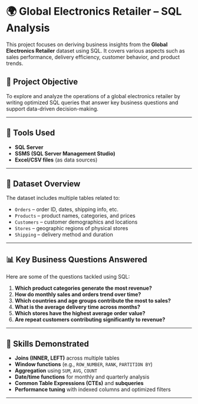 # 🌍 Global Electronics Retailer – SQL Analysis

This project focuses on deriving business insights from the **Global Electronics Retailer** dataset using SQL. It covers various aspects such as sales performance, delivery efficiency, customer behavior, and product trends.

## 📌 Project Objective

To explore and analyze the operations of a global electronics retailer by writing optimized SQL queries that answer key business questions and support data-driven decision-making.

---

## 🔧 Tools Used

- **SQL Server**  
- **SSMS (SQL Server Management Studio)**  
- **Excel/CSV files** (as data sources)

---

## 📁 Dataset Overview

The dataset includes multiple tables related to:
- `Orders` – order ID, dates, shipping info, etc.
- `Products` – product names, categories, and prices
- `Customers` – customer demographics and locations
- `Stores` – geographic regions of physical stores
- `Shipping` – delivery method and duration

---

## 📊 Key Business Questions Answered

Here are some of the questions tackled using SQL:

1. **Which product categories generate the most revenue?**
2. **How do monthly sales and orders trend over time?**
3. **Which countries and age groups contribute the most to sales?**
4. **What is the average delivery time across months?**
5. **Which stores have the highest average order value?**
6. **Are repeat customers contributing significantly to revenue?**

---

## 🧠 Skills Demonstrated

- **Joins (INNER, LEFT)** across multiple tables  
- **Window functions** (e.g., `ROW_NUMBER`, `RANK`, `PARTITION BY`)  
- **Aggregation** using `SUM`, `AVG`, `COUNT`  
- **Date/time functions** for monthly and quarterly analysis  
- **Common Table Expressions (CTEs)** and **subqueries**  
- **Performance tuning** with indexed columns and optimized filters

---

